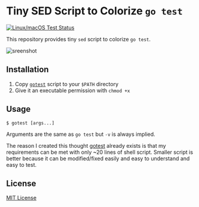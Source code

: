 Tiny SED Script to Colorize `go test`
=====================================
[![Linux/macOS Test Status][travisci-badge]][travisci]

This repository provides tiny `sed` script to colorize `go test`.

![sreenshot](https://github.com/rhysd/ss/blob/master/gotest/main.png?raw=true)

## Installation

1. Copy [`gotest`](gotest) script to your `$PATH` directory
2. Give it an executable permission with `chmod +x`

## Usage

```
$ gotest [args...]
```

Arguments are the same as `go test` but `-v` is always implied.

The reason I created this thought [gotest](https://github.com/rakyll/gotest) already exists is that
my requirements can be met with only ~20 lines of shell script. Smaller script is better because
it can be modified/fixed easily and easy to understand and easy to test.

## License

[MIT License](LICENSE.txt)

[travisci-badge]: https://travis-ci.org/rhysd/gotest.svg?branch=master
[travisci]: https://travis-ci.org/rhysd/gotest
